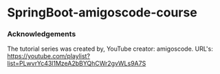 # SpringBoot-amigoscode-course

### Acknowledgements
The tutorial series was created by, YouTube creator: amigoscode. URL's: https://youtube.com/playlist?list=PLwvrYc43l1MzeA2bBYQhCWr2gvWLs9A7S
